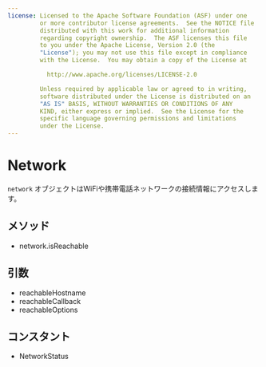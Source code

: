 ```yaml
---
license: Licensed to the Apache Software Foundation (ASF) under one
         or more contributor license agreements.  See the NOTICE file
         distributed with this work for additional information
         regarding copyright ownership.  The ASF licenses this file
         to you under the Apache License, Version 2.0 (the
         "License"); you may not use this file except in compliance
         with the License.  You may obtain a copy of the License at

           http://www.apache.org/licenses/LICENSE-2.0

         Unless required by applicable law or agreed to in writing,
         software distributed under the License is distributed on an
         "AS IS" BASIS, WITHOUT WARRANTIES OR CONDITIONS OF ANY
         KIND, either express or implied.  See the License for the
         specific language governing permissions and limitations
         under the License.
---
```


Network
=======

`network` オブジェクトはWiFiや携帯電話ネットワークの接続情報にアクセスします。


メソッド
-------

- network.isReachable

引数
---------

- reachableHostname
- reachableCallback
- reachableOptions

コンスタント
---------

- NetworkStatus